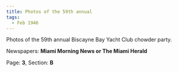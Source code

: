 ```yaml
---  
title: Photos of the 59th annual  
tags:  
  - Feb 1946  
---  
```

  
Photos of the 59th annual Biscayne Bay Yacht Club chowder party.  
  
Newspapers: **Miami Morning News or The Miami Herald**  
  
Page: **3**, Section: **B** 
